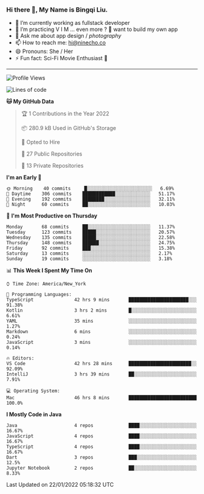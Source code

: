 ### Hi there 👋, My Name is Bingqi Liu.

- 🔭 I’m currently working as fullstack developer
- 🌱 I’m practicing V I M ... even more ? 🤨 want to build my own app
- 💬 Ask me about app design / *photography*
- 📫 How to reach me: hi@ninecho.co
- 😄 Pronouns: She / Her
- ⚡ Fun fact: Sci-Fi Movie Enthusiast 🚀

---

<!--START_SECTION:waka-->
![Profile Views](http://img.shields.io/badge/Profile%20Views-0-blue)

![Lines of code](https://img.shields.io/badge/From%20Hello%20World%20I%27ve%20Written-819%20Thousand%20lines%20of%20code-blue)

**🐱 My GitHub Data** 

> 🏆 1 Contributions in the Year 2022
 > 
> 📦 280.9 kB Used in GitHub's Storage 
 > 
> 💼 Opted to Hire
 > 
> 📜 27 Public Repositories 
 > 
> 🔑 13 Private Repositories  
 > 
**I'm an Early 🐤** 

```text
🌞 Morning    40 commits     █░░░░░░░░░░░░░░░░░░░░░░░░   6.69% 
🌆 Daytime    306 commits    ████████████░░░░░░░░░░░░░   51.17% 
🌃 Evening    192 commits    ████████░░░░░░░░░░░░░░░░░   32.11% 
🌙 Night      60 commits     ██░░░░░░░░░░░░░░░░░░░░░░░   10.03%

```
📅 **I'm Most Productive on Thursday** 

```text
Monday       68 commits     ██░░░░░░░░░░░░░░░░░░░░░░░   11.37% 
Tuesday      123 commits    █████░░░░░░░░░░░░░░░░░░░░   20.57% 
Wednesday    135 commits    █████░░░░░░░░░░░░░░░░░░░░   22.58% 
Thursday     148 commits    ██████░░░░░░░░░░░░░░░░░░░   24.75% 
Friday       92 commits     ███░░░░░░░░░░░░░░░░░░░░░░   15.38% 
Saturday     13 commits     ░░░░░░░░░░░░░░░░░░░░░░░░░   2.17% 
Sunday       19 commits     ░░░░░░░░░░░░░░░░░░░░░░░░░   3.18%

```


📊 **This Week I Spent My Time On** 

```text
⌚︎ Time Zone: America/New_York

💬 Programming Languages: 
TypeScript               42 hrs 9 mins       ██████████████████████░░░   91.38% 
Kotlin                   3 hrs 2 mins        █░░░░░░░░░░░░░░░░░░░░░░░░   6.61% 
YAML                     35 mins             ░░░░░░░░░░░░░░░░░░░░░░░░░   1.27% 
Markdown                 6 mins              ░░░░░░░░░░░░░░░░░░░░░░░░░   0.24% 
JavaScript               3 mins              ░░░░░░░░░░░░░░░░░░░░░░░░░   0.14%

🔥 Editors: 
VS Code                  42 hrs 28 mins      ███████████████████████░░   92.09% 
IntelliJ                 3 hrs 39 mins       ██░░░░░░░░░░░░░░░░░░░░░░░   7.91%

💻 Operating System: 
Mac                      46 hrs 8 mins       █████████████████████████   100.0%

```

**I Mostly Code in Java** 

```text
Java                     4 repos             ████░░░░░░░░░░░░░░░░░░░░░   16.67% 
JavaScript               4 repos             ████░░░░░░░░░░░░░░░░░░░░░   16.67% 
TypeScript               4 repos             ████░░░░░░░░░░░░░░░░░░░░░   16.67% 
Dart                     3 repos             ███░░░░░░░░░░░░░░░░░░░░░░   12.5% 
Jupyter Notebook         2 repos             ██░░░░░░░░░░░░░░░░░░░░░░░   8.33%

```



 Last Updated on 22/01/2022 05:18:32 UTC
<!--END_SECTION:waka-->
